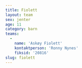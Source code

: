 ```yaml
---
title: Fiolett
layout: team
sex: jenter
age: 11
category: barn
teams:
  -
    name: 'Askøy Fiolett'
    kontaktperson: 'Ronny Nynes'
    fiksid: '20816'
slug: fiolett
---
```


